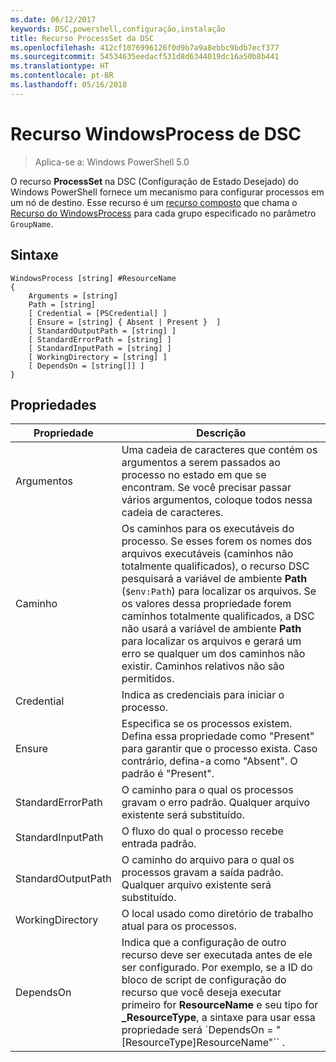 ```yaml
---
ms.date: 06/12/2017
keywords: DSC,powershell,configuração,instalação
title: Recurso ProcessSet da DSC
ms.openlocfilehash: 412cf1076996126f0d9b7a9a8ebbc9bdb7ecf377
ms.sourcegitcommit: 54534635eedacf531d8d6344019dc16a50b8b441
ms.translationtype: HT
ms.contentlocale: pt-BR
ms.lasthandoff: 05/16/2018
---
```

# <a name="dsc-windowsprocess-resource"></a>Recurso WindowsProcess de DSC

> Aplica-se a: Windows PowerShell 5.0

O recurso **ProcessSet** na DSC (Configuração de Estado Desejado) do Windows PowerShell fornece um mecanismo para configurar processos em um nó de destino. Esse recurso é um [recurso composto](authoringResourceComposite.md) que chama o [Recurso do WindowsProcess](windowsProcessResource.md) para cada grupo especificado no parâmetro `GroupName`.

## <a name="syntax"></a>Sintaxe

```
WindowsProcess [string] #ResourceName
{
    Arguments = [string]
    Path = [string]
    [ Credential = [PSCredential] ]
    [ Ensure = [string] { Absent | Present }  ]
    [ StandardOutputPath = [string] ]
    [ StandardErrorPath = [string] ]
    [ StandardInputPath = [string] ]
    [ WorkingDirectory = [string] ]
    [ DependsOn = [string[]] ]
}
```

## <a name="properties"></a>Propriedades
|  Propriedade  |  Descrição   |
|---|---|
| Argumentos| Uma cadeia de caracteres que contém os argumentos a serem passados ao processo no estado em que se encontram. Se você precisar passar vários argumentos, coloque todos nessa cadeia de caracteres.|
| Caminho| Os caminhos para os executáveis do processo. Se esses forem os nomes dos arquivos executáveis (caminhos não totalmente qualificados), o recurso DSC pesquisará a variável de ambiente **Path** (`$env:Path`) para localizar os arquivos. Se os valores dessa propriedade forem caminhos totalmente qualificados, a DSC não usará a variável de ambiente **Path** para localizar os arquivos e gerará um erro se qualquer um dos caminhos não existir. Caminhos relativos não são permitidos.|
| Credential| Indica as credenciais para iniciar o processo.|
| Ensure| Especifica se os processos existem. Defina essa propriedade como "Present" para garantir que o processo exista. Caso contrário, defina-a como "Absent". O padrão é "Present".|
| StandardErrorPath| O caminho para o qual os processos gravam o erro padrão. Qualquer arquivo existente será substituído.|
| StandardInputPath| O fluxo do qual o processo recebe entrada padrão.|
| StandardOutputPath| O caminho do arquivo para o qual os processos gravam a saída padrão. Qualquer arquivo existente será substituído.|
| WorkingDirectory| O local usado como diretório de trabalho atual para os processos.|
| DependsOn | Indica que a configuração de outro recurso deve ser executada antes de ele ser configurado. Por exemplo, se a ID do bloco de script de configuração do recurso que você deseja executar primeiro for **ResourceName** e seu tipo for **_ResourceType**, a sintaxe para usar essa propriedade será `DependsOn = "[ResourceType]ResourceName"`` .|